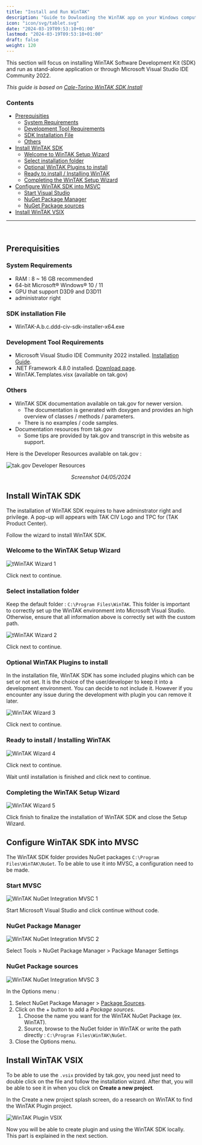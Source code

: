 ```yaml
---
title: "Install and Run WinTAK"
description: "Guide to Dowloading the WinTAK app on your Windows computer/laptop"
icon: "icon/svg/tablet.svg"
date: "2024-03-19T09:53:10+01:00"
lastmod: "2024-03-19T09:53:10+01:00"
draft: false
weight: 120
---
```


This section will focus on installing WinTAK Software Development Kit (SDK) and run as stand-alone application or through Microsoft Visual Studio IDE Community 2022.

<i>This guide is based on [Cale-Torino WinTAK SDK Install](https://github.com/Cale-Torino/WinTAK_SDK_Install)</i>

### Contents

- [Prerequisities](#prerequisities)
    - [System Requirements](#system-requirements)
    - [Development Tool Requirements](#development-tool-requirements)
    - [SDK Installation File](#sdk-installation-file)
    - [Others](#others)
- [Install WinTAK SDK](#install-wintak-sdk)
    - [Welcome to WinTAK Setup Wizard](#welcome-to-the-wintak-setup-wizard)
    - [Select installation folder](#select-installation-folder)
    - [Optional WinTAK Plugins to install](#optional-wintak-plugins-to-install)
    - [Ready to install / Installing WinTAK](#ready-to-install--installing-wintak)
    - [Completing the WinTAK Setup Wizard](#completing-the-wintak-setup-wizard)
- [Configure WinTAK SDK into MSVC](#configure-wintak-sdk-into-mvsc)
    - [Start Visual Studio](#start-mvsc)
    - [NuGet Package Manager](#nuget-package-manager)
    - [NuGet Package sources](#nuget-package-manager)
- [Install WinTAK VSIX](#install-wintak-vsix)

___

<br>

## Prerequisities

### System Requirements
- RAM : 8 ~ 16 GB recommended
- 64-bit Microsoft® Windows® 10 / 11
- GPU that support D3D9 and D3D11
- administrator right 
### SDK installation File
- WinTAK-A.b.c.ddd-civ-sdk-installer-x64.exe

### Development Tool Requirements
- Microsoft Visual Studio IDE Community 2022 installed. [Installation Guide](/visual_studio_setup/).
- .NET Framework 4.8.0 installed. [Download page](https://dotnet.microsoft.com/en-us/download/dotnet-framework/net48).
- WinTAK.Templates.visx (available on tak.gov)

### Others
- WinTAK SDK documentation available on tak.gov for newer version.
    - The documentation is generated with doxygen and provides an high overview of classes / methods / parameters.
    - There is no examples / code samples.
- Documentation resources from tak.gov
    - Some tips are provided by tak.gov and transcript in this website as support.

Here is the Developer Resources available on tak.gov :

![tak.gov Developer Resources](../../../assets/image/install/tak_gov_dev_resources.png)<center><i>Screenshot 04/05/2024</i></center>

## Install WinTAK SDK
The installation of WinTAK SDK requires to have adminstrator right and privilege. A pop-up will appears with TAK CIV Logo and TPC for (TAK Product Center).

Follow the wizard to install WinTAK SDK.

### Welcome to the WinTAK Setup Wizard

![tWinTAK Wizard 1](../../../assets/image/install/wintak_wizard_1.png)

Click next to continue.

### Select installation folder

Keep the default folder : `C:\Program Files\WinTAK`. This folder is important to correctly set up the WinTAK environment into Microsoft Visual Studio. Otherwise, ensure that all information above is correctly set with the custom path.

![tWinTAK Wizard 2](../../../assets/image/install/wintak_wizard_2.png)

Click next to continue.

### Optional WinTAK Plugins to install
In the installation file, WinTAK SDK has some included plugins which can be set or not set. It is the choice of the user/developer to keep it into a development environment. You can decide to not include it. However if you encounter any issue during the development with plugin you can remove it later.

![WinTAK Wizard 3](../../../assets/image/install/wintak_wizard_3.png)

Click next to continue.

### Ready to install / Installing WinTAK

![WinTAK Wizard 4](../../../assets/image/install/wintak_wizard_4.png)

Click next to continue.

Wait until installation is finished and click next to continue.

### Completing the WinTAK Setup Wizard

![WinTAK Wizard 5](../../../assets/image/install/wintak_wizard_5.png)

Click finish to finalize the installation of WinTAK SDK and close the Setup Wizard. 

## Configure WinTAK SDK into MVSC

The WinTAK SDK folder provides NuGet packages `C:\Program Files\WinTAK\NuGet`. To be able to use it into MVSC, a configuration need to be made.

### Start MVSC

![WinTAK NuGet Integration MVSC 1](../../../assets/image/install/mvsc_nuget_1.png)

Start Microsoft Visual Studio and click continue without code.

### NuGet Package Manager

![WinTAK NuGet Integration MVSC 2](../../../assets/image/install/mvsc_nuget_2.png)

Select Tools > NuGet Package Manager > Package Manager Settings

### NuGet Package sources

![WinTAK NuGet Integration MVSC 3](../../../assets/image/install/mvsc_nuget_3.png)

In the Options menu :
1. Select NuGet Package Manager > <u>Package Sources</u>.
2. Click on the + button to add a <i>Package sources</i>.
    1. Choose the name you want for the WinTAK NuGet Package (ex. WinTAT).
    2. Source, browse to the NuGet folder in WinTAK or write the path directly : `C:\Program Files\WinTAK\NuGet`.
3. Close the Options menu.

## Install WinTAK VSIX
To be able to use the `.vsix` provided by tak.gov, you need just need to double click on the file and follow the installation wizard. After that, you will be able to see it in when you click on <b>Create a new project</b>.

In the Create a new project splash screen, do a research on WinTAK to find the WinTAK Plugin project.

![WinTAK Plugin VSIX](../../../assets/image/install/wintak_plugin_vsix.png)

Now you will be able to create plugin and using the WinTAK SDK locally. This part is explained in the next section.